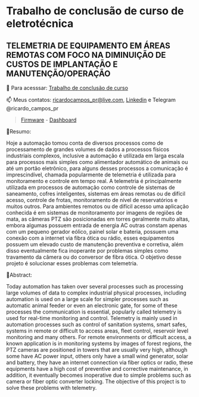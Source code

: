 # Trabalho de conclusão de curso de eletrotécnica 

## TELEMETRIA DE EQUIPAMENTO EM ÁREAS REMOTAS COM FOCO NA DIMINUIÇÃO DE CUSTOS DE IMPLANTAÇÃO E MANUTENÇÃO/OPERAÇÃO

👀 Para acesssar: [Trabalho de conclusão de curso](https://github.com/ricardocvel/tcc-eletrotecnica/blob/master/tcc%20eletrotecnica.pdf)

📫 Meus contatos: ricardocampos_pr@live.com, [Linkedin](https://www.linkedin.com/in/ricardocvel/) e Telegram @ricardo_campos_pr

> [Firmware](https://github.com/ricardocvel/FirmwareTccTelemetria) - [Dashboard](https://github.com/ricardocvel/dashboardClientTelemetriaTcc)

📜Resumo:

Hoje a automação tomou conta de diversos processos como de processamento de grandes volumes de dados a processos físicos industriais complexos, inclusive a automação é utilizada em larga escala para processos mais simples como alimentador automático de animais ou até um portão eletrônico, para alguns desses processos a comunicação é imprescindível, chamada popularmente de telemetria é utilizada para monitoramento e controle em tempo real. A telemetria é principalmente utilizada em processos de automação como controle de sistemas de saneamento, cofres inteligentes, sistemas em áreas remotas ou de difícil acesso, controle de frotas, monitoramento de nível de reservatórios e muitos outros. Para ambientes remotos ou de difícil acesso uma aplicação conhecida é em sistemas de monitoramento por imagens de regiões de mata, as câmeras PTZ são posicionadas em torres geralmente muito altas, embora algumas possuem entrada de energia AC outras constam apenas com um pequeno gerador eólico, painel solar e bateria, possuem uma conexão com a internet via fibra ótica ou rádio, esses equipamentos possuem um elevado custo de manutenção preventiva e corretiva, além disso eventualmente fica inoperante por problemas simples como travamento da câmera ou do conversor de fibra ótica. O objetivo desse projeto é solucionar esses problemas com telemetria.

📜Abstract:

Today automation has taken over several processes such as processing large volumes of data to complex industrial physical processes, including automation is used on a large scale for simpler processes such as automatic animal feeder or even an electronic gate, for some of these processes the communication is essential, popularly called telemetry is used for real-time monitoring and control. Telemetry is mainly used in automation processes such as control of sanitation systems, smart safes, systems in remote or difficult to access areas, fleet control, reservoir level monitoring and many others. For remote environments or difficult access, a known application is in monitoring systems by images of forest regions, the PTZ cameras are positioned in towers that are usually very high, although some have AC power input, others only have a small wind generator, solar and battery, they have an internet connection via fiber optics or radio, these equipments have a high cost of preventive and corrective maintenance, in addition, it eventually becomes inoperative due to simple problems such as camera or fiber optic converter locking. The objective of this project is to solve these problems with telemetry.
